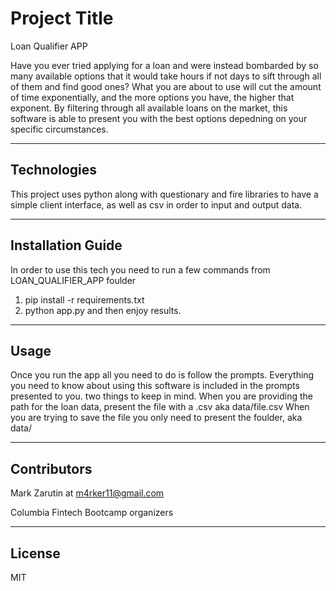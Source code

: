 # Project Title

Loan Qualifier APP

Have you ever tried applying for a loan and were instead bombarded by so many available options that it would take hours if not days to sift through all of them and find good ones? What you are about to use will cut the amount of time exponentially, and the more options you have, the higher that exponent.
By filtering through all available loans on the market, this software is able to present you with the best options depedning on your specific circumstances.

---

## Technologies

This project uses python along with questionary and fire libraries to have a simple client interface, as well as csv in order to input and output data.

---

## Installation Guide
In order to use this tech you need to run a few commands from LOAN_QUALIFIER_APP foulder
1. pip install -r requirements.txt
2. python app.py 
and then enjoy results.

---

## Usage

Once you run the app all you need to do is follow the prompts.
Everything you need to know about using this software is included in the prompts presented to you. 
two things to keep in mind.
When you are providing the path for the loan data, present the file with a .csv aka data/file.csv
When you are trying to save the file you only need to present the foulder, aka data/

---

## Contributors

Mark Zarutin at m4rker11@gmail.com

Columbia Fintech Bootcamp organizers

---

## License

MIT

